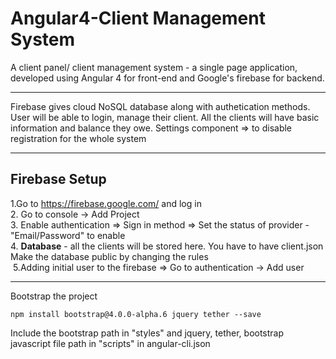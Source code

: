 # Angular4-Client Management System
A client panel/ client management system - a single page application, developed using Angular 4 for front-end and Google's firebase for backend.
<hr>
Firebase gives cloud NoSQL database along with authetication methods. User will be able to login, manage their client. All the clients will have basic information and balance they owe.  
Settings component => to disable registration for the whole system
<hr>

## Firebase Setup
1.Go to https://firebase.google.com/ and log in <br>
2. Go to console -> Add Project <br>
3. Enable authentication => Sign in method => Set the status of provider - "Email/Password" to enable<br>
<img src = "" />4. <b>Database</b> - all the clients will be stored here. You have to have client.json <br>
Make the database public by changing the rules<br>
<img src = "" />
5.Adding initial user to the firebase => Go to authentication -> Add user

<hr>
Bootstrap the project

```
npm install bootstrap@4.0.0-alpha.6 jquery tether --save
```
Include the bootstrap path in "styles" and jquery, tether, bootstrap javascript file path in "scripts" in angular-cli.json




